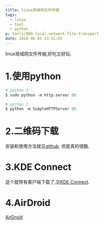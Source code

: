 ```yaml
---
title: linux局域网文件传输
tags:
  - linux
  - tool
  - python
p: tools/009-local-network-file-transport
date: 2018-06-01 13:51:55
---
```

linux局域网文件传输,好吃又好玩.

# 1.使用python
```python
# python 3
$ sudo python -m http.server 80

# python 2
$ python -m SimpleHTTPServer 80
```
# 2.二维码下载
安装和使用方法就见[github](https://github.com/claudiodangelis/qr-filetransfer).
但是真的很酷.

# 3.KDE Connect
这个就带有客户端下载了,见[KDE Connect](https://github.com/claudiodangelis/qr-filetransfer).

# 4.AirDroid
[AirDroid](https://www.ostechnix.com/airdroid-share-files-and-folders-between-linux-and-android/)


